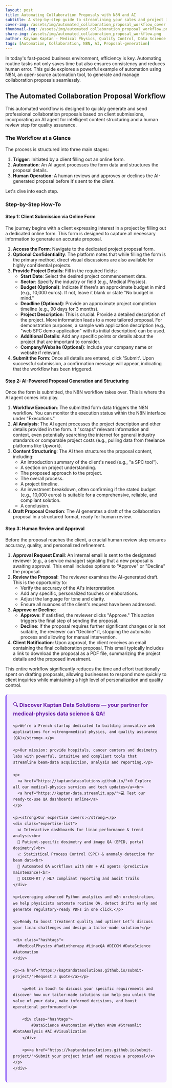 ```yaml
---
layout: post
title: Automating Collaboration Proposals with N8N and AI
subtitle: A step-by-step guide to streamlining your sales and project initiation workflows
cover-img: /assets/img/automated_collaboration_proposal_workflow_cover.png
thumbnail-img: /assets/img/automated_collaboration_proposal_workflow.png
share-img: /assets/img/automated_collaboration_proposal_workflow.png
author: Kayhan Kaptan - Medical Physics, Quality Control, Data Science and Automation
tags: [Automation, Collaboration, N8N, AI, Proposal-generation]
---
```


In today's fast-paced business environment, efficiency is key. Automating routine tasks not only saves time but also ensures consistency and reduces human error. This guide explores a powerful example of automation using N8N, an open-source automation tool, to generate and manage collaboration proposals seamlessly.

## The Automated Collaboration Proposal Workflow

This automated workflow is designed to quickly generate and send professional collaboration proposals based on client submissions, incorporating an AI agent for intelligent content structuring and a human review step for quality assurance.

### The Workflow at a Glance

The process is structured into three main stages:
1.  **Trigger**: Initiated by a client filling out an online form.
2.  **Automation**: An AI agent processes the form data and structures the proposal details.
3.  **Human Operation**: A human reviews and approves or declines the AI-generated proposal before it's sent to the client.

Let's dive into each step.

### Step-by-Step How-To

#### Step 1: Client Submission via Online Form

The journey begins with a client expressing interest in a project by filling out a dedicated online form. This form is designed to capture all necessary information to generate an accurate proposal.

1.  **Access the Form**: Navigate to the dedicated project proposal form.
2.  **Optional Confidentiality**: The platform notes that while filling the form is the primary method, direct visual discussions are also available for highly confidential projects.
3.  **Provide Project Details**: Fill in the required fields:
    *   **Start Date**: Select the desired project commencement date.
    *   **Sector**: Specify the industry or field (e.g., Medical Physics).
    *   **Budget (Optional)**: Indicate if there's an approximate budget in mind (e.g., 10,000 euros). If not, leave it blank or state "No budget in mind."
    *   **Deadline (Optional)**: Provide an approximate project completion timeline (e.g., 90 days for 3 months).
    *   **Project Description**: This is crucial. Provide a detailed description of the project. More information leads to a more tailored proposal. For demonstration purposes, a sample web application description (e.g., "web SPC demo application" with its initial description) can be used.
    *   **Additional Details**: Add any specific points or details about the project that are important to consider.
    *   **Company/Website (Optional)**: Include your company name or website if relevant.
4.  **Submit the Form**: Once all details are entered, click 'Submit'. Upon successful submission, a confirmation message will appear, indicating that the workflow has been triggered.

#### Step 2: AI-Powered Proposal Generation and Structuring

Once the form is submitted, the N8N workflow takes over. This is where the AI agent comes into play.

1.  **Workflow Execution**: The submitted form data triggers the N8N workflow. You can monitor the execution status within the N8N interface under "Executions."
2.  **AI Analysis**: The AI agent processes the project description and other details provided in the form. It "scraps" relevant information and context, even potentially searching the internet for general industry standards or comparable project costs (e.g., pulling data from freelance platforms like Upwork).
3.  **Content Structuring**: The AI then structures the proposal content, including:
    *   An introduction summary of the client's need (e.g., "a SPC tool").
    *   A section on project understanding.
    *   The proposed approach to the project.
    *   The overall process.
    *   A project timeline.
    *   An investment breakdown, often confirming if the stated budget (e.g., 10,000 euros) is suitable for a comprehensive, reliable, and compliant solution.
    *   A conclusion.
4.  **Draft Proposal Creation**: The AI generates a draft of the collaboration proposal in a structured format, ready for human review.

#### Step 3: Human Review and Approval

Before the proposal reaches the client, a crucial human review step ensures accuracy, quality, and personalized refinement.

1.  **Approval Request Email**: An internal email is sent to the designated reviewer (e.g., a service manager) signaling that a new proposal is awaiting approval. This email includes options to "Approve" or "Decline" the proposal.
2.  **Review the Proposal**: The reviewer examines the AI-generated draft. This is the opportunity to:
    *   Verify the accuracy of the AI's interpretation.
    *   Add any specific, personalized touches or elaborations.
    *   Adjust the language for tone and clarity.
    *   Ensure all nuances of the client's request have been addressed.
3.  **Approve or Decline**:
    *   **Approve**: If satisfied, the reviewer clicks "Approve." This action triggers the final step of sending the proposal.
    *   **Decline**: If the proposal requires further significant changes or is not suitable, the reviewer can "Decline" it, stopping the automatic process and allowing for manual intervention.
4.  **Client Notification**: Upon approval, the client receives an email containing the final collaboration proposal. This email typically includes a link to download the proposal as a PDF file, summarizing the project details and the proposed investment.

This entire workflow significantly reduces the time and effort traditionally spent on drafting proposals, allowing businesses to respond more quickly to client inquiries while maintaining a high level of personalization and quality control.

<html lang="en">
<head>
    <meta charset="UTF-8">
    <meta name="viewport" content="width=device-width, initial-scale=1.0">
    <title>Kaptan Data Solutions</title>
    <style>
        .citation {
            background-color: #f3e8ff;
            border-left: 4px solid #8b5cf6;
            padding: 20px;
            margin: 20px 0;
            border-radius: 8px;
            font-family: -apple-system, BlinkMacSystemFont, 'Segoe UI', Roboto, sans-serif;
            line-height: 1.6;
        }
        .citation h3 {
            color: #6b21a8;
            margin-top: 0;
        }
        .citation a {
            color: #7c3aed;
            text-decoration: none;
        }
        .citation a:hover {
            text-decoration: underline;
        }
        .expertise-list {
            margin: 15px 0;
        }
        .hashtags {
            font-weight: bold;
            color: #7c3aed;
            margin-top: 15px;
        }
    </style>
</head>
<body>
    <div class="citation">
        <h3>🔍 Discover Kaptan Data Solutions — your partner for medical-physics data science & QA!</h3>

    <p>We're a French startup dedicated to building innovative web applications for <strong>medical physics, and quality assurance (QA)</strong>.</p>

    <p>Our mission: provide hospitals, cancer centers and dosimetry labs with powerful, intuitive and compliant tools that streamline beam-data acquisition, analysis and reporting.</p>

    <p>
      <a href="https://kaptandatasolutions.github.io/">🌐 Explore all our medical-physics services and tech updates</a><br>
      <a href="https://kaptan-data.streamlit.app/">💻 Test our ready-to-use QA dashboards online</a>
    </p>

    <p><strong>Our expertise covers:</strong></p>
    <div class="expertise-list">
      📊 Interactive dashboards for linac performance & trend analysis<br>
      🔬 Patient-specific dosimetry and image QA (EPID, portal dosimetry)<br>
      📈 Statistical Process Control (SPC) & anomaly detection for beam data<br>
      🤖 Automated QA workflows with n8n + AI agents (predictive maintenance)<br>
      📑 DICOM-RT / HL7 compliant reporting and audit trails
    </div>

    <p>Leveraging advanced Python analytics and n8n orchestration, we help physicists automate routine QA, detect drifts early and generate regulatory-ready PDFs in one click.</p>

    <p>Ready to boost treatment quality and uptime? Let’s discuss your linac challenges and design a tailor-made solution!</p>

    <div class="hashtags">
      #MedicalPhysics #Radiotherapy #LinacQA #DICOM #DataScience #Automation
    </div>

    <p><a href="https://kaptandatasolutions.github.io/submit-project/">Request a quote</a></p>
        
        <p>Get in touch to discuss your specific requirements and discover how our tailor-made solutions can help you unlock the value of your data, make informed decisions, and boost operational performance!</p>
        
        <div class="hashtags">
            #DataScience #Automation #Python #n8n #Streamlit #DataAnalysis #AI #Visualization
        </div>
        
        <p><a href="https://kaptandatasolutions.github.io/submit-project/">Submit your project brief and receive a proposal</a></p>
    </div>
</body>
</html>